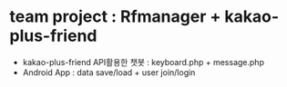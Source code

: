 # team project : Rfmanager + kakao-plus-friend 
- kakao-plus-friend API활용한 챗봇 : keyboard.php + message.php
- Android App : data save/load + user join/login
